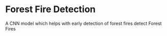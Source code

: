 # Forest Fire Detection
A CNN model which helps with early detection of forest fires detect Forest Fires
